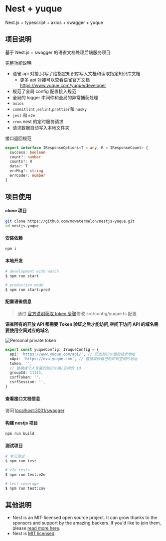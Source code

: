 # Nest + yuque

Nest.js + typescript + axios + swagger + yuque

## 项目说明

基于 Nest.js + swagger 的语雀文档处理后端服务项目

完整功能说明

- 语雀 api 对接,只写了给指定知识库写入文档和读取指定知识库文档
  - 更多 api 对接可以查看语雀官方文档 <https://www.yuque.com/yuque/developer>
- 规范了全局 config 配置接入规范
- 全局的 logger 中间件和全局的异常捕获处理
- `axios`
- `commitlint` ,`eslint`,`prettier`和 `husky`
- `jest` 和 `e2e`
- `cron` nest 的定时服务请求
- 请求数据自动写入本地文件夹

接口返回规范

```typescript
export interface IResponseOptions<T = any, R = IResponseCount> {
  success: boolean
  count?: number
  counts?: R
  data?: T
  errMsg?: string
  errCode?: number
}
```

## 项目使用

#### clone 项目

```sh
git clone https://github.com/mowatermelon/nestjs-yuque.git
cd nestjs-yuque
```

#### 安装依赖

```sh
npm i
```

#### 本地开发

```bash
# development with watch
$ npm run start

# production mode
$ npm run start:prod
```

#### 配置语雀信息

> 通过 [官方说明获取 token 步骤](https://www.yuque.com/yuque/developer/api#785a3731)修改 src/config/yuque.ts 配置

**语雀所有的开放 API 都需要 Token 验证之后才能访问,空间下访问 API 的域名需要使用空间对应的域名**

![Personal private token](https://cdn.nlark.com/yuque/0/2019/png/84145/1556263208113-272c18c0-2608-48b5-81b0-141b49ef432f.png?x-oss-process=image%2Fresize%2Cw_2022%2Climit_0)

```typescript
export const yuqueConfig: IYuqueConfig = {
  api: 'https://www.yuque.com/api/', // 历史知识小组的请求地址
  xApi: 'https://eva.yuque.com', // 替换成你自己的知识空间的地址
  token: '',
  // 替换成个人专属的知识小组/空间的 id
  groupId: 11111,
  csrfToken: '',
  csrfSession: '',
}
```

#### 查看接口文档信息

访问 <localhost:3001/swagger>

#### 构建 nestjs 项目

```sh
npm run build
```

#### 测试项目

```sh
# 单元测试
$ npm run test

# e2e tests
$ npm run test:e2e

# test coverage
$ npm run test:cov
```

## 其他说明

- Nest is an MIT-licensed open source project. It can grow thanks to the sponsors and support by the amazing backers. If you'd like to join them, please [read more here](https://docs.nestjs.com/support).
- Nest is [MIT licensed](https://github.com/nestjs/nest/blob/master/LICENSE).
